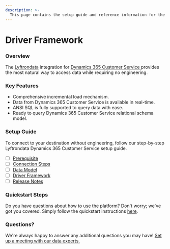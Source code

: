 ```yaml
---
description: >-
  This page contains the setup guide and reference information for the Dynamics 365 Customer Service source connector.
---
```


# Driver Framework

### Overview

The [Lyftrondata](https://www.lyftrondata.com/) integration for [Dynamics 365 Customer Service](https://www.lyftrondata.com/integration/dynamics-365-customer-service/)[ ](https://www.lyftrondata.com/integration/dynamics-365-customer-service/)provides the most natural way to access data while requiring no engineering.

### Key Features

* Comprehensive incremental load mechanism.
* Data from Dynamics 365 Customer Service is available in real-time.&#x20;
* ANSI SQL is fully supported to query data with ease.
* Ready to query Dynamics 365 Customer Service relational schema model.

### Setup Guide

To connect to your destination without engineering, follow our step-by-step Lyftrondata Dynamics 365 Customer Service setup guide.

* [ ] [Prerequisite](../../business-analytics/dynamics-365-customer-service/prerequisite.md)
* [ ] [Connection Steps](../../business-analytics/dynamics-365-customer-service/connection-steps.md)
* [ ] [Data Model](../../business-analytics/dynamics-365-customer-service/data-model/)
* [ ] [Driver Framework](../../business-analytics/dynamics-365-customer-service/driver-framework/)
* [ ] [Release Notes](../../business-analytics/dynamics-365-customer-service/release-notes.md)

### Quickstart Steps

Do you have questions about how to use the platform? Don't worry; we've got you covered. Simply follow the quickstart instructions [here](../../../quickstart-steps.md).

### Questions? <a href="#questions" id="questions"></a>

We're always happy to answer any additional questions you may have! [Set up a meeting with our data experts.](https://www.lyftrondata.com/book-a-meeting/)


